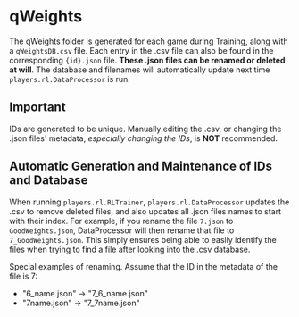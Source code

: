 # qWeights

The qWeights folder is generated for each game during Training, along with a `qWeightsDB.csv` file. Each entry in the .csv file can also be found in the corresponding `{id}.json` file. **These .json files can be renamed or deleted at will**. The database and filenames will automatically update next time `players.rl.DataProcessor` is run.

## Important

IDs are generated to be unique. Manually editing the .csv, or changing the .json files' metadata, *especially changing the IDs*, is **NOT** recommended.

## Automatic Generation and Maintenance of IDs and Database

 When running `players.rl.RLTrainer`, `players.rl.DataProcessor` updates the .csv to remove deleted files, and also updates all .json files names to start with their index. For example, if you rename the file `7.json` to `GoodWeights.json`, DataProcessor will then rename that file to `7_GoodWeights.json`. This simply ensures being able to easily identify the files when trying to find a file after looking into the .csv database.

Special examples of renaming. Assume that the ID in the metadata of the file is 7:
* "6_name.json" -> "7_6_name.json"
* "7name.json" -> "7_7name.json"
